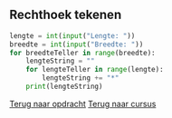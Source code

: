 ## Rechthoek tekenen

```python
lengte = int(input("Lengte: "))
breedte = int(input("Breedte: "))
for breedteTeller in range(breedte):
    lengteString = ""
    for lengteTeller in range(lengte):
        lengteString += "*"
    print(lengteString)
```

[Terug naar opdracht](/taken/rechthoektekenen.html)
[Terug naar cursus](/18_for.html)